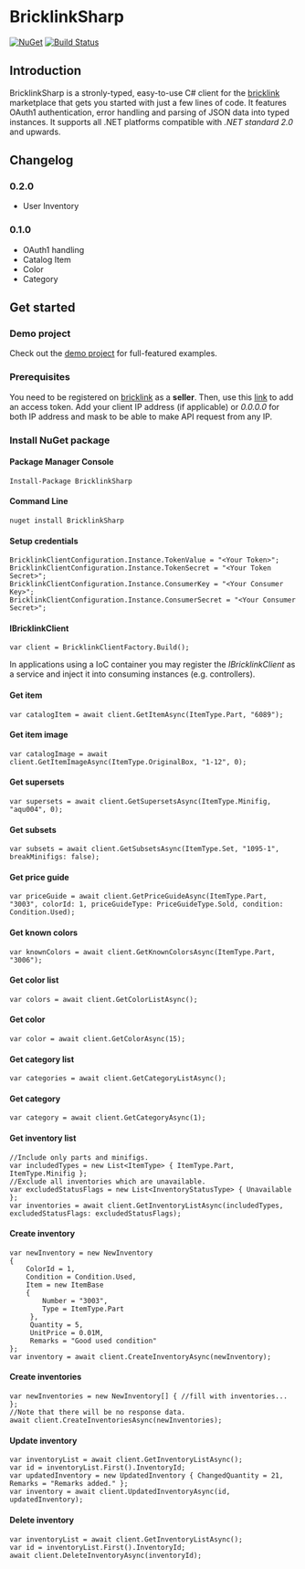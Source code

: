 # BricklinkSharp

[![NuGet](https://img.shields.io/nuget/v/BricklinkSharp?color=blue)](https://www.nuget.org/packages/BricklinkSharp/)
[![Build Status](https://dev.azure.com/jeisenbach/BricklinkSharp/_apis/build/status/gebirgslok.BricklinkSharp?branchName=master)](https://dev.azure.com/jeisenbach/BricklinkSharp/_build/latest?definitionId=1&branchName=master)

## Introduction

BricklinkSharp is a stronly-typed, easy-to-use C# client for the [bricklink](https://www.bricklink.com/v2/main.page) marketplace that gets you started with just a few lines of code. It features OAuth1 authentication, error handling and parsing of JSON data into typed instances.
It supports all .NET platforms compatible with *.NET standard 2.0* and upwards.

## Changelog

### 0.2.0
 - User Inventory

### 0.1.0
 - OAuth1 handling
 - Catalog Item
 - Color
 - Category
 
## Get started

### Demo project

Check out the [demo project](https://github.com/gebirgslok/BricklinkSharp/tree/master/BricklinkSharp.Demos) for full-featured examples.

### Prerequisites

You need to be registered on [bricklink](https://www.bricklink.com/v2/main.page) as a **seller**. Then, use this [link](https://www.bricklink.com/v2/api/register_consumer.page) to add an access token. Add your client IP address (if applicable) or *0.0.0.0* for both IP address and mask to be able to make API request from any IP.

### Install NuGet package 

#### Package Manager Console
    
	Install-Package BricklinkSharp
	
#### Command Line
    
	nuget install BricklinkSharp
	
#### Setup credentials
    
	BricklinkClientConfiguration.Instance.TokenValue = "<Your Token>";
    BricklinkClientConfiguration.Instance.TokenSecret = "<Your Token Secret>";
    BricklinkClientConfiguration.Instance.ConsumerKey = "<Your Consumer Key>";
    BricklinkClientConfiguration.Instance.ConsumerSecret = "<Your Consumer Secret>";
	
#### IBricklinkClient
    
	var client = BricklinkClientFactory.Build();
	
In applications using a IoC container you may register the *IBricklinkClient* as a service and inject it into consuming instances (e.g. controllers).
  
####  Get item
    
	var catalogItem = await client.GetItemAsync(ItemType.Part, "6089");
	
#### Get item image
    
	var catalogImage = await client.GetItemImageAsync(ItemType.OriginalBox, "1-12", 0);
	
#### Get supersets
    
	var supersets = await client.GetSupersetsAsync(ItemType.Minifig, "aqu004", 0);
	
#### Get subsets    
    
	var subsets = await client.GetSubsetsAsync(ItemType.Set, "1095-1", breakMinifigs: false);
	 
#### Get price guide
    
	var priceGuide = await client.GetPriceGuideAsync(ItemType.Part, "3003", colorId: 1, priceGuideType: PriceGuideType.Sold, condition: Condition.Used);
	
#### Get known colors
    
	var knownColors = await client.GetKnownColorsAsync(ItemType.Part, "3006");
	
#### Get color list
    
	var colors = await client.GetColorListAsync();
	
#### Get color
    
	var color = await client.GetColorAsync(15);
	
#### Get category list
    
	var categories = await client.GetCategoryListAsync();
	
#### Get category
    
	var category = await client.GetCategoryAsync(1);

#### Get inventory list

	//Include only parts and minifigs.
	var includedTypes = new List<ItemType> { ItemType.Part, ItemType.Minifig };
	//Exclude all inventories which are unavailable.
	var excludedStatusFlags = new List<InventoryStatusType> { Unavailable };
	var inventories = await client.GetInventoryListAsync(includedTypes, excludedStatusFlags: excludedStatusFlags);

#### Create inventory

    var newInventory = new NewInventory
	{
		ColorId = 1,
		Condition = Condition.Used,
		Item = new ItemBase
		{
			Number = "3003",
            Type = ItemType.Part
         },
         Quantity = 5,
         UnitPrice = 0.01M,
         Remarks = "Good used condition"
    };
    var inventory = await client.CreateInventoryAsync(newInventory);
    
#### Create inventories
 
    var newInventories = new NewInventory[] { //fill with inventories... };
    //Note that there will be no response data.
    await client.CreateInventoriesAsync(newInventories);
	
#### Update inventory
	
	var inventoryList = await client.GetInventoryListAsync();
	var id = inventoryList.First().InventoryId;
	var updatedInventory = new UpdatedInventory { ChangedQuantity = 21, Remarks = "Remarks added." };
	var inventory = await client.UpdatedInventoryAsync(id, updatedInventory);
	
#### Delete inventory
	
	var inventoryList = await client.GetInventoryListAsync();
	var id = inventoryList.First().InventoryId;
	await client.DeleteInventoryAsync(inventoryId);
